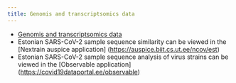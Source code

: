 ```yaml
---
title: Genomis and transcriptsomics data 
---
```


* [Genomis and transcriptsomics data](https://covid19dataportal.ee/genomics_transcriptomics/)
* Estonian SARS-CoV-2 sample sequence similarity can be viewed in the [Nextrain auspice application] (https://auspice.biit.cs.ut.ee/ncov/est)
* Estonian SARS-CoV-2 sample sequence analysis of virus strains can be viewed in the  [Observable application] (https://covid19dataportal.ee/observable) 


